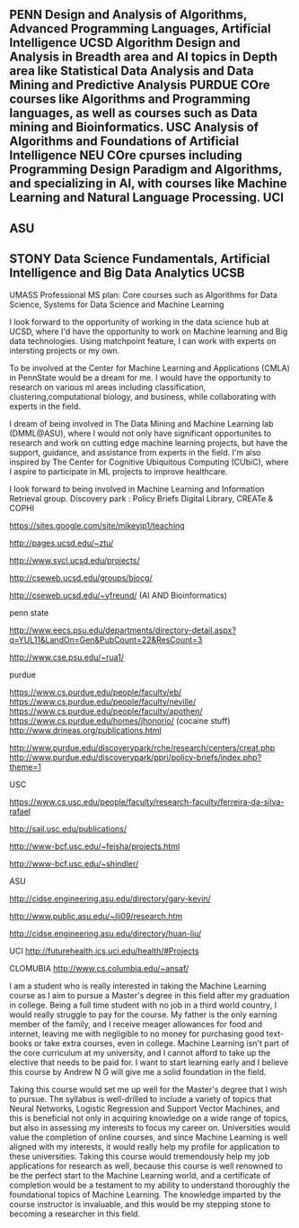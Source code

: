 PENN
Design and Analysis of Algorithms, Advanced Programming Languages, Artificial Intelligence
UCSD
Algorithm Design and Analysis in Breadth area and AI topics in Depth area like Statistical Data Analysis and Data Mining and Predictive Analysis
PURDUE
COre courses like Algorithms and Programming languages, as well as courses such as Data mining and Bioinformatics.
USC
Analysis of Algorithms  and Foundations of Artificial Intelligence
NEU
COre cpurses including Programming Design Paradigm and Algorithms, and specializing in AI, with courses like Machine Learning and Natural Language Processing.
UCI
-
ASU
- 
STONY
Data Science Fundamentals, Artificial Intelligence and Big Data Analytics
UCSB
-
UMASS
Professional MS plan: Core courses such as Algorithms for Data Science, Systems for Data Science and Machine Learning


I look forward to the opportunity of working in the data science hub at UCSD, where I'd have the opportunity to work on Machine learning and Big data technologies. Using matchpoint feature, I can work with experts on intersting projects or my own.

To be involved at the Center for Machine Learning and Applications (CMLA) in PennState would be a dream for me. I would have the opportunity to research on various ml areas including  classification, clustering,computational biology, and business, while collaborating with experts in the field.

I dream of being involved in The Data Mining and Machine Learning lab (DMML@ASU), where I would not only have significant opportunites to research and work on cutting edge machine learning projects, but have the support, guidance, and assistance from experts in the field. I'm also inspired by The Center for Cognitive Ubiquitous Computing (CUbiC), where I aspire to participate in ML projects to improve healthcare.

I look forward to being involved in Machine Learning and Information Retrieval group.
Discovery park : Policy Briefs Digital Library, CREATe & COPHI


https://sites.google.com/site/mikeyip1/teaching

http://pages.ucsd.edu/~ztu/

http://www.svcl.ucsd.edu/projects/

http://cseweb.ucsd.edu/groups/biocg/

http://cseweb.ucsd.edu/~yfreund/ (AI AND Bioinformatics)


penn state

http://www.eecs.psu.edu/departments/directory-detail.aspx?q=YUL11&LandOn=Gen&PubCount=22&ResCount=3

http://www.cse.psu.edu/~rua1/

purdue

https://www.cs.purdue.edu/people/faculty/eb/
https://www.cs.purdue.edu/people/faculty/neville/
https://www.cs.purdue.edu/people/faculty/apothen/
https://www.cs.purdue.edu/homes/jhonorio/ (cocaine stuff)
http://www.drineas.org/publications.html

http://www.purdue.edu/discoverypark/rche/research/centers/creat.php
http://www.purdue.edu/discoverypark/ppri/policy-briefs/index.php?theme=1

USC

https://www.cs.usc.edu/people/faculty/research-faculty/ferreira-da-silva-rafael

http://sail.usc.edu/publications/

http://www-bcf.usc.edu/~feisha/projects.html

http://www-bcf.usc.edu/~shindler/


ASU

http://cidse.engineering.asu.edu/directory/gary-kevin/

http://www.public.asu.edu/~jli09/research.htm

http://cidse.engineering.asu.edu/directory/huan-liu/


UCI
http://futurehealth.ics.uci.edu/health/#Projects

CLOMUBIA
http://www.cs.columbia.edu/~ansaf/


I am a student who is really interested in taking the Machine Learning course as I aim to pursue a Master's degree in this field after my graduation in college. Being a full time student with no job in a third world country, I would really struggle to pay for the course. My father is the only earning member of the family, and I receive meager allowances for food and internet, leaving me with negligible to no money for purchasing good text-books or take extra courses, even in college. Machine Learning isn't part of the core curriculum at my university, and I cannot afford to take up the elective that needs to be paid for. I want to start learning early and I believe this course by Andrew N G will give me a solid foundation in the field. 

Taking this course would set me up well for the Master's degree that I wish to pursue. The syllabus is well-drilled to include a variety of topics that Neural Networks, Logistic Regression and Support Vector Machines, and this is beneficial not only in acquiring knowledge on a wide range of topics, but also in assessing my interests to focus my career on. Universities would value the completion of online courses, and since Machine Learning is well aligned with my interests, it would really help my profile for application to these universities. Taking this course would tremendously help my job applications for research as well, because this course is well renowned to be the perfect start to the Machine Learning  world, and a certificate of completion would be a testament to my ability to understand thoroughly the foundational topics of Machine Learning. The knowledge imparted by the course instructor is invaluable, and this would be my stepping stone to becoming a researcher in this field.
